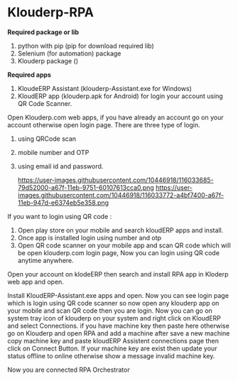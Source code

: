 # Klouderp-RPA

**Required package or lib**

1. python with pip (pip for download required lib)
2. Selenium (for automation) package
3. Klouderp package ()

**Required apps**

1. KloudeERP Assistant (klouderp-Assistant.exe for Windows)
2. KloudERP app (klouderp.apk for Android) for login your account using QR Code Scanner.

Open Klouderp.com web apps, if you have already an account go on your account otherwise open login page. There are three type of login.
1.  using QRCode scan    
2.  mobile number and OTP 
3. using email id and password.


    https://user-images.githubusercontent.com/10446918/116033685-79d52000-a67f-11eb-9751-60107613cca0.png
    https://user-images.githubusercontent.com/10446918/116033772-a4bf7400-a67f-11eb-947d-e6374eb5e358.png

If you want to login using QR code :
1.  Open play store on your mobile and search kloudERP apps and install. 
2.  Once app is installed login using number and otp    
3.  Open QR code scanner on your mobile app and scan QR code which will be open klouderp.com login page, Now you can login using QR code anytime anywhere.

Open your account on klodeERP then search and install RPA app in Kloderp web app and open.

Install KloudERP-Assistant.exe apps and open. Now you can see login page which is login using QR code scanner so now open any klouderp app on your mobile and scan QR code then    you are login.
Now you can go on system tray icon of klouderp on your system and right click on KloudERP and select Connections. if you have machine key then paste here otherwise go on          Klouderp and open RPA and add a machine after save a new machine copy machine key and paste kloudERP Assistent connections page then click on Connect Button. If your machine key are exist then update your status offline to online otherwise show a message invalid machine key.

Now you are connected RPA Orchestrator
